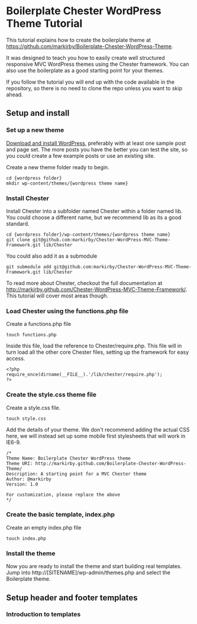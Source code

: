 # Boilerplate Chester WordPress Theme Tutorial

This tutorial explains how to create the boilerplate theme at https://github.com/markirby/Boilerplate-Chester-WordPress-Theme. 

It was designed to teach you how to easily create well structured responsive MVC WordPress themes using the Chester framework. You can also use the boilerplate as a good starting point for your themes.

If you follow the tutorial you will end up with the code available in the repository, so there is no need to clone the repo unless you want to skip ahead.

## Setup and install

### Set up a new theme

[Download and install WordPress](http://codex.wordpress.org/Installing_WordPress), preferably with at least one sample post and page set. The more posts you have the better you can test the site, so you could create a few example posts or use an existing site.

Create a new theme folder ready to begin.

	cd {wordpress folder}
	mkdir wp-content/themes/{wordpress theme name}

### Install Chester

Install Chester into a subfolder named Chester within a folder named lib. You could choose a different name, but we recommend lib as its a good standard.
	
	cd {wordpress folder}/wp-content/themes/{wordpress theme name}
	git clone git@github.com:markirby/Chester-WordPress-MVC-Theme-Framework.git lib/Chester
	
You could also add it as a submodule

	git submodule add git@github.com:markirby/Chester-WordPress-MVC-Theme-Framework.git lib/Chester
	
To read more about Chester, checkout the full documentation at http://markirby.github.com/Chester-WordPress-MVC-Theme-Framework/. This tutorial will cover most areas though.

### Load Chester using the functions.php file

Create a functions.php file

	touch functions.php
	
Inside this file, load the reference to Chester/require.php. This file will in turn load all the other core Chester files, setting up the framework for easy access.

	<?php 
	require_once(dirname(__FILE__).'/lib/chester/require.php');
	?>
	
### Create the style.css theme file

Create a style.css file.

	touch style.css
	
Add the details of your theme. We don't recommend adding the actual CSS here, we will instead set up some mobile first stylesheets that will work in IE6-9.

	/*
	Theme Name: Boilerplate Chester WordPress theme
	Theme URI: http://markirby.github.com/Boilerplate-Chester-WordPress-Theme/
	Description: A starting point for a MVC Chester theme
	Author: @markirby
	Version: 1.0

	For customization, please replace the above
	*/
	
### Create the basic template, index.php

Create an empty index.php file

	touch index.php
	
### Install the theme

Now you are ready to install the theme and start building real templates. Jump into http://[SITENAME]/wp-admin/themes.php and select the Boilerplate theme.

## Setup header and footer templates

### Introduction to templates
